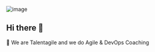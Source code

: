 ![image](https://user-images.githubusercontent.com/70886462/213666795-7b1c2038-2deb-4a70-86fb-9b77dab3b894.png)

## Hi there 👋

🙋‍ We are Talentagile and we do Agile & DevOps Coaching

<!--

**Here are some ideas to get you started:**

🙋‍♀️ A short introduction - what is your organization all about?
🌈 Contribution guidelines - how can the community get involved?
👩‍💻 Useful resources - where can the community find your docs? Is there anything else the community should know?
🍿 Fun facts - what does your team eat for breakfast?
🧙 Remember, you can do mighty things with the power of [Markdown](https://docs.github.com/github/writing-on-github/getting-started-with-writing-and-formatting-on-github/basic-writing-and-formatting-syntax)
-->
